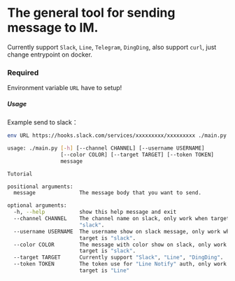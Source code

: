 # The general tool for sending message to IM.

Currently support `Slack`, `Line`, `Telegram`, `DingDing`,
also support `curl`, just change entrypoint on docker.


### Required

Environment variable `URL` have to setup!

##### Usage

Example send to slack：
```bash
env URL https://hooks.slack.com/services/xxxxxxxxx/xxxxxxxxx ./main.py --targe slack --channel test <your message>
```


```bash
usage: ./main.py [-h] [--channel CHANNEL] [--username USERNAME]
                 [--color COLOR] [--target TARGET] [--token TOKEN]
                 message

Tutorial

positional arguments:
  message              The message body that you want to send.

optional arguments:
  -h, --help           show this help message and exit
  --channel CHANNEL    The channel name on slack, only work when target is
                       "slack".
  --username USERNAME  The username show on slack message, only work when
                       target is "slack".
  --color COLOR        The message with color show on slack, only work when
                       target is "slack".
  --target TARGET      Currently support "Slack", "Line", "DingDing".
  --token TOKEN        The token use for "Line Notify" auth, only work when
                       target is "Line"
```